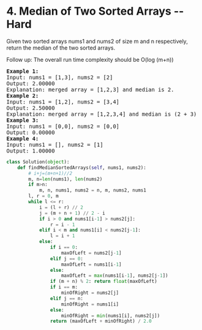 <h1> 4. Median of Two Sorted Arrays --Hard </h1> 
<p>Given two sorted arrays nums1 and nums2 of size m and n respectively, return the median of the two sorted arrays.
</p>
<p>Follow up: The overall run time complexity should be O(log (m+n))</p>

<pre>
<b>Example 1:</b>
Input: nums1 = [1,3], nums2 = [2]
Output: 2.00000
Explanation: merged array = [1,2,3] and median is 2.
<b>Example 2:</b>
Input: nums1 = [1,2], nums2 = [3,4]
Output: 2.50000
Explanation: merged array = [1,2,3,4] and median is (2 + 3) / 2 = 2.5.
<b>Example 3:</b>
Input: nums1 = [0,0], nums2 = [0,0]
Output: 0.00000
<b>Example 4:</b>
Input: nums1 = [], nums2 = [1]
Output: 1.00000
</pre>


``` python
class Solution(object):
    def findMedianSortedArrays(self, nums1, nums2):
        # i+j=(m+n+1)//2
        m, n=len(nums1), len(nums2)
        if m>n:
            m, n, nums1, nums2 = n, m, nums2, nums1
        l, r = 0, m
        while l <= r:
            i = (l + r) // 2
            j = (m + n + 1) // 2 - i
            if i > 0 and nums1[i-1] > nums2[j]:
                r = i - 1
            elif i < m and nums1[i] < nums2[j-1]:
                l = i + 1
            else:
                if i == 0:
                    maxOfLeft = nums2[j-1]
                elif j == 0:
                    maxOfLeft = nums1[i-1]
                else:
                    maxOfLeft = max(nums1[i-1], nums2[j-1])
                if (m + n) % 2: return float(maxOfLeft)
                if i == m:
                    minOfRight = nums2[j]
                elif j == n:
                    minOfRight = nums1[i]
                else:
                    minOfRight = min(nums1[i], nums2[j])
                return (maxOfLeft + minOfRight) / 2.0
```
